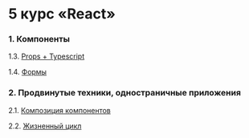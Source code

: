 # 5 курс «React»

### 1. Компоненты

1.3. [Props + Typescript](props)

1.4. [Формы](forms)

### 2. Продвинутые техники, одностраничные приложения

2.1. [Композиция компонентов](composition)

2.2. [Жизненный цикл](lifecycle)


